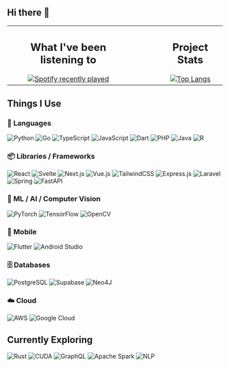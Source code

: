 ## Hi there 👋

<table>
  <tr>
    <td align="center">
      <h2>What I've been listening to</h2>
      <a href="https://open.spotify.com/user/deadmixer">
        <img src="https://spotify-recently-played-readme.vercel.app/api?user=deadmixer" alt="Spotify recently played"/>
      </a>
    </td>
    <td width="50"></td>
    <td align="center">
      <h2>Project Stats</h2>
      <a href="https://github.com/jorgoose/github-readme-stats">
        <img src="https://github-readme-stats.vercel.app/api/top-langs/?username=jorgoose&langs_count=10&hide=jupyter%20notebook,blade,astro,svelte,html,css,cmake&layout=compact&theme=dark&width=300" alt="Top Langs"/>
      </a>
    </td>
  </tr>
</table>

## Things I Use

### 🧠 Languages
<p>
  <img alt="Python" src="https://img.shields.io/badge/Python-3670A0?style=flat-square&logo=python&logoColor=ffdd54" />
  <img alt="Go" src="https://img.shields.io/badge/Go-%2300ADD8.svg?style=flat-square&logo=go&logoColor=white" />
  <img alt="TypeScript" src="https://img.shields.io/badge/TypeScript-%23007ACC.svg?style=flat-square&logo=typescript&logoColor=white" />
  <img alt="JavaScript" src="https://img.shields.io/badge/JavaScript-%23323330.svg?style=flat-square&logo=javascript&logoColor=%23F7DF1E" />
  <img alt="Dart" src="https://img.shields.io/badge/Dart-%230175C2.svg?style=flat-square&logo=dart&logoColor=white" />
  <img alt="PHP" src="https://img.shields.io/badge/PHP-%23777BB4.svg?style=flat-square&logo=php&logoColor=white" />
  <img alt="Java" src="https://img.shields.io/badge/Java-%23ED8B00.svg?style=flat-square&logo=openjdk&logoColor=white" />
  <img alt="R" src="https://img.shields.io/badge/R-%23276DC3.svg?style=flat-square&logo=r&logoColor=white" />
</p>

### 📦 Libraries / Frameworks
<p>
  <img alt="React" src="https://img.shields.io/badge/React-%2320232a.svg?style=flat-square&logo=react&logoColor=%2361DAFB" />
  <img alt="Svelte" src="https://img.shields.io/badge/Svelte-%23f1413d.svg?style=flat-square&logo=svelte&logoColor=white" />
  <img alt="Next.js" src="https://img.shields.io/badge/Next.js-black?style=flat-square&logo=next.js&logoColor=white" />
  <img alt="Vue.js" src="https://img.shields.io/badge/Vue.js-%2335495e.svg?style=flat-square&logo=vuedotjs&logoColor=%234FC08D" />
  <img alt="TailwindCSS" src="https://img.shields.io/badge/TailwindCSS-%2338B2AC.svg?style=flat-square&logo=tailwind-css&logoColor=white" />
  <img alt="Express.js" src="https://img.shields.io/badge/Express.js-%23404d59.svg?style=flat-square&logo=express&logoColor=%2361DAFB" />
  <img alt="Laravel" src="https://img.shields.io/badge/Laravel-%23FF2D20.svg?style=flat-square&logo=laravel&logoColor=white" />
  <img alt="Spring" src="https://img.shields.io/badge/Spring-%236DB33F.svg?style=flat-square&logo=spring&logoColor=white" />
  <img alt="FastAPI" src="https://img.shields.io/badge/FastAPI-005571?style=flat-square&logo=fastapi" />
</p>

### 🧠 ML / AI / Computer Vision
<p>
  <img alt="PyTorch" src="https://img.shields.io/badge/PyTorch-%23EE4C2C.svg?style=flat-square&logo=PyTorch&logoColor=white" />
  <img alt="TensorFlow" src="https://img.shields.io/badge/TensorFlow-%23FF6F00.svg?style=flat-square&logo=TensorFlow&logoColor=white" />
  <img alt="OpenCV" src="https://img.shields.io/badge/OpenCV-%23white.svg?style=flat-square&logo=opencv&logoColor=white" />
</p>

### 📱 Mobile
<p>
  <img alt="Flutter" src="https://img.shields.io/badge/Flutter-%2302569B.svg?style=flat-square&logo=Flutter&logoColor=white" />
  <img alt="Android Studio" src="https://img.shields.io/badge/Android%20Studio-346ac1?style=flat-square&logo=android%20studio&logoColor=white" />
</p>

### 🗄 Databases
<p>
  <img alt="PostgreSQL" src="https://img.shields.io/badge/PostgreSQL-%23316192.svg?style=flat-square&logo=postgresql&logoColor=white" />
  <img alt="Supabase" src="https://img.shields.io/badge/Supabase-3ECF8E?style=flat-square&logo=supabase&logoColor=white" />
  <img alt="Neo4J" src="https://img.shields.io/badge/Neo4j-008CC1?style=flat-square&logo=neo4j&logoColor=white" />
</p>

### ☁️ Cloud
<p>
  <img alt="AWS" src="https://img.shields.io/badge/AWS-%23FF9900.svg?style=flat-square&logo=amazon-aws&logoColor=white" />
  <img alt="Google Cloud" src="https://img.shields.io/badge/Google%20Cloud-%234285F4.svg?style=flat-square&logo=google-cloud&logoColor=white" />
</p>


## Currently Exploring
<p>
    <img alt="Rust" src="https://img.shields.io/badge/Rust-%23000000.svg?style=flat-square&logo=rust&logoColor=white" />
    <img alt="CUDA" src="https://img.shields.io/badge/CUDA-76B900?style=flat-square&logo=nvidia&logoColor=white" />
    <img alt="GraphQL" src="https://img.shields.io/badge/GraphQL-E10098?style=flat-square&logo=graphql&logoColor=white" />
    <img alt="Apache Spark" src="https://img.shields.io/badge/Apache%20Spark-E25A1C?style=flat-square&logo=apachespark&logoColor=white" />
    <img alt="NLP" src="https://img.shields.io/badge/NLP-%2370268E.svg?style=flat-square&logo=ai&logoColor=white" />
</p>
